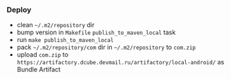 ### Deploy
- clean ```~/.m2/repository``` dir
- bump version in ```Makefile``` ```publish_to_maven_local``` task
- run ```make publish_to_maven_local```
- pack `````~/.m2/repository/com````` dir in ```~/.m2/repository``` to ```com.zip```
- upload ```com.zip``` to ```https://artifactory.dcube.devmail.ru/artifactory/local-android/``` as Bundle Artifact
